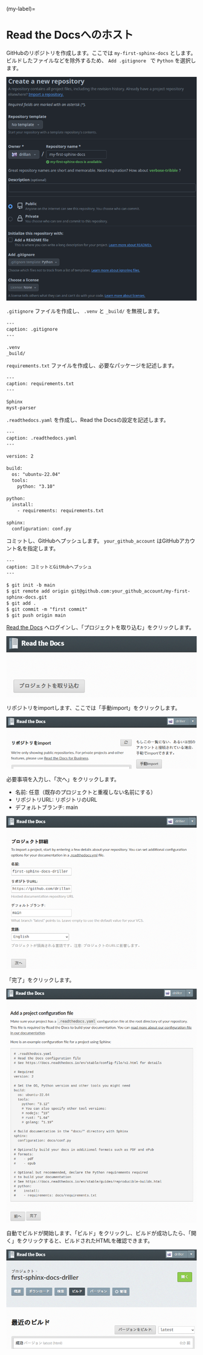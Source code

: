 (my-label)=
# Read the Docsへのホスト

GitHubのリポジトリを作成します。ここでは `my-first-sphinx-docs` とします。ビルドしたファイルなどを除外するため、 `Add .gitignore
` で `Python` を選択します。

![Create a new repository](./images/create-new-repository.png)

`.gitignore` ファイルを作成し、 `.venv` と `_build/` を無視します。

```{code-block}
---
caption: .gitignore
---

.venv
_build/
```

`requirements.txt` ファイルを作成し、必要なパッケージを記述します。

```{code-block}
---
caption: requirements.txt
---

Sphinx
myst-parser
```

`.readthedocs.yaml` を作成し、Read the Docsの設定を記述します。

```{code-block} yaml
---
caption: .readthedocs.yaml
---

version: 2

build:
  os: "ubuntu-22.04"
  tools:
    python: "3.10"

python:
  install:
    - requirements: requirements.txt

sphinx:
  configuration: conf.py
```

コミットし、GitHubへプッシュします。 `your_github_account` はGitHubアカウント名を指定します。

```{code-block} bash
---
caption: コミットとGitHubへプッシュ
---

$ git init -b main
$ git remote add origin git@github.com:your_github_account/my-first-sphinx-docs.git
$ git add .
$ git commit -m "first commit"
$ git push origin main
```

[Read the Docs](https://readthedocs.org/) へログインし、「プロジェクトを取り込む」をクリックします。

![プロジェクトを取り込む](./images/import-project.png)

リポジトリをimportします、ここでは「手動import」をクリックします。

![手動import](./images/manual-import.png)

必要事項を入力し、「次へ」をクリックします。

- 名前: 任意（既存のプロジェクトと重複しない名前にする）
- リポジトリURL: リポジトリのURL
- デフォルトブランチ: main

![プロジェクト詳細](./images/project-detail.png)

「完了」をクリックします。

![Add a project configuration file](./images/project-config.png)

自動でビルドが開始します、「ビルド」をクリックし、ビルドが成功したら、「開く」をクリックすると、ビルドされたHTMLを確認できます。

![ビルド](./images/build.png)
